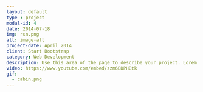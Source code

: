 ```yaml
---
layout: default
type : project
modal-id: 4
date: 2014-07-18
img: rsn.png
alt: image-alt
project-date: April 2014
client: Start Bootstrap
category: Web Development
description: Use this area of the page to describe your project. Lorem ipsum dolor sit amet, consectetur adipisicing elit. Mollitia neque assumenda ipsam nihil, molestias magnam, recusandae quos quis inventore quisquam velit asperiores, vitae? Reprehenderit soluta, eos quod consequuntur itaque. Nam.
video: https://www.youtube.com/embed/zzm6BDPHBtk
gif:
  - cabin.png
---
```

